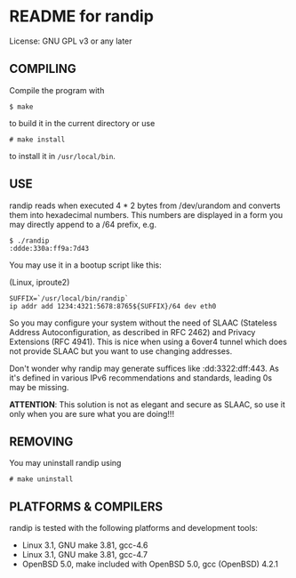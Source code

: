 README for randip
=================

License: GNU GPL v3 or any later

COMPILING
---------

Compile the program with

	$ make

to build it in the current directory or use

	# make install

to install it in `/usr/local/bin`.

USE
---

randip reads when executed 4 * 2 bytes from /dev/urandom and converts them into hexadecimal numbers.
This numbers are displayed in a form you may directly append to a /64 prefix, e.g.

	$ ./randip
	:ddde:330a:ff9a:7d43

You may use it in a bootup script like this:

(Linux, iproute2)

	SUFFIX=`/usr/local/bin/randip`
	ip addr add 1234:4321:5678:8765${SUFFIX}/64 dev eth0

So you may configure your system without the need of SLAAC (Stateless Address Autoconfiguration, as described in RFC 2462) and Privacy Extensions (RFC 4941). This is nice when using a 6over4 tunnel which does not provide SLAAC but you want to use changing addresses.

Don't wonder why randip may generate suffices like :dd:3322:dff:443. As it's defined in various IPv6 recommendations and standards, leading 0s may be missing. 

**ATTENTION**: This solution is not as elegant and secure as SLAAC, so use it only when you are sure what you are doing!!!

REMOVING
--------

You may uninstall randip using

    # make uninstall

PLATFORMS & COMPILERS
---------------------

randip is tested with the following platforms and development tools:

 - Linux 3.1, GNU make 3.81, gcc-4.6
 - Linux 3.1, GNU make 3.81, gcc-4.7
 - OpenBSD 5.0, make included with OpenBSD 5.0, gcc (OpenBSD) 4.2.1
